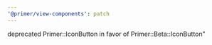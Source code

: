 ```yaml
---
'@primer/view-components': patch
---
```


deprecated Primer::IconButton in favor of Primer::Beta::IconButton"
